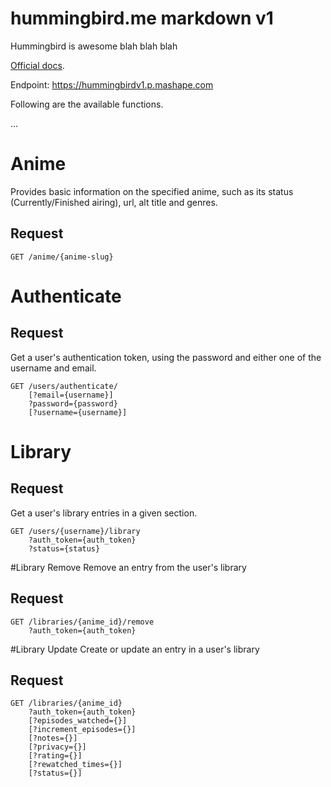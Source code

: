 # hummingbird.me markdown v1

Hummingbird is awesome blah blah blah

[Official docs](https://www.mashape.com/vikhyat/hummingbird-v1).

Endpoint: https://hummingbirdv1.p.mashape.com

Following are the available functions.

...

# Anime
Provides basic information on the specified anime, such as its status (Currently/Finished airing), url, alt title and genres.
## Request
````
GET /anime/{anime-slug}
````

# Authenticate
## Request
Get a user's authentication token, using the password and either one of the username and email.

````
GET /users/authenticate/
    [?email={username}]
    ?password={password}
    [?username={username}]
````

# Library
## Request

Get a user's library entries in a given section.
````
GET /users/{username}/library
    ?auth_token={auth_token}
    ?status={status}
````

#Library Remove
Remove an entry from the user's library

## Request

````
GET /libraries/{anime_id}/remove
    ?auth_token={auth_token}
````

#Library Update
Create or update an entry in a user's library

## Request
````
GET /libraries/{anime_id}
    ?auth_token={auth_token}
    [?episodes_watched={}]
    [?increment_episodes={}]
    [?notes={}]
    [?privacy={}]
    [?rating={}]
    [?rewatched_times={}]
    [?status={}]
````
